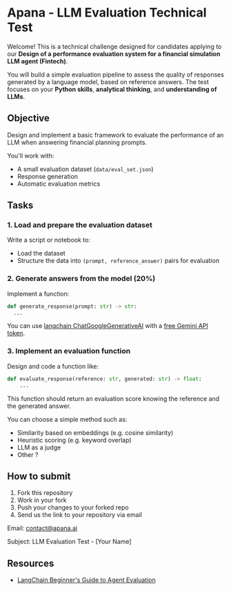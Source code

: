 # Apana - LLM Evaluation Technical Test

Welcome! This is a technical challenge designed for candidates applying to our **Design of a performance evaluation system for a financial simulation LLM agent (Fintech)**.

You will build a simple evaluation pipeline to assess the quality of responses generated by a language model, based on reference answers. The test focuses on your **Python skills**, **analytical thinking**, and **understanding of LLMs**.

## Objective

Design and implement a basic framework to evaluate the performance of an LLM when answering financial planning prompts.

You'll work with:
- A small evaluation dataset (`data/eval_set.json`)
- Response generation
- Automatic evaluation metrics

## Tasks

### 1. Load and prepare the evaluation dataset

Write a script or notebook to:
- Load the dataset
- Structure the data into `(prompt, reference_answer)` pairs for evaluation

### 2. Generate answers from the model (20%)

Implement a function:

```python
def generate_response(prompt: str) -> str:
  ...
```

You can use [langchain ChatGoogleGenerativeAI](https://python.langchain.com/docs/integrations/chat/google_generative_ai/) with a [free Gemini API token](https://ai.google.dev/gemini-api/docs/api-key?authuser=1).

### 3. Implement an evaluation function

Design and code a function like:

```python
def evaluate_response(reference: str, generated: str) -> float:
    ...
```

This function should return an evaluation score knowing the reference and the generated answer.

You can choose a simple method such as:
- Similarity based on embeddings (e.g. cosine similarity)
- Heuristic scoring (e.g. keyword overlap)
- LLM as a judge
- Other ?

## How to submit

1. Fork this repository
2. Work in your fork
3. Push your changes to your forked repo
4. Send us the link to your repository via email

Email: contact@apana.ai

Subject: LLM Evaluation Test - [Your Name]

## Resources

- [LangChain Beginner's Guide to Agent Evaluation](https://www.youtube.com/watch?v=_QozKR9eQE8)


